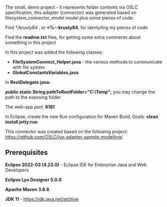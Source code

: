 The small, demo project - it represents folder contents via OSLC specification, this adapter (connector) was generated based on filesystem_connector_model model
plus some pieces of code:

Find  **/*krusty84** , or **<%--krusty84**, for identyfing my pieces of code

Find the **readme.txt** files, for getting some extra comments about something in this project

In this project was added the following classes:
- **FileSystemConnect_Helper.java** - the various methods to communicate with file system
- **GlobalConstantsVariables.java**

In **RestDelegate.java:**

**public static String pathToRootFolder="C:\\Temp";**
you may change the path to the exposing folder

The web-app port: **8181**

In Eclipse, create the new Run configuration for Maven Build, Goals: **clean install jetty:run**

This connector was created based on the following project:
https://github.com/OSLC/lyo-adaptor-sample-modelling/

## Prerequisites

**Eclipse 2022-03 (4.23.0)** - Eclipse IDE for Enterprise Java and Web Developers

**Eclipse Lyo Designer 5.0.0**

**Apache Maven 3.8.6**

**JDK 11** - https://jdk.java.net/archive
